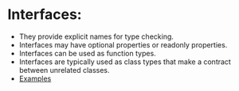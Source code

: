 # Interfaces:
- They provide explicit names for type checking.
- Interfaces may have optional properties or readonly properties.
- Interfaces can be used as function types.
- Interfaces are typically used as class types that make a contract between unrelated classes.
- [Examples](https://github.com/Bhaveshajani177/Angular/blob/main/TypeSscript%20Code%20Practice/Interface/interface.ts)
